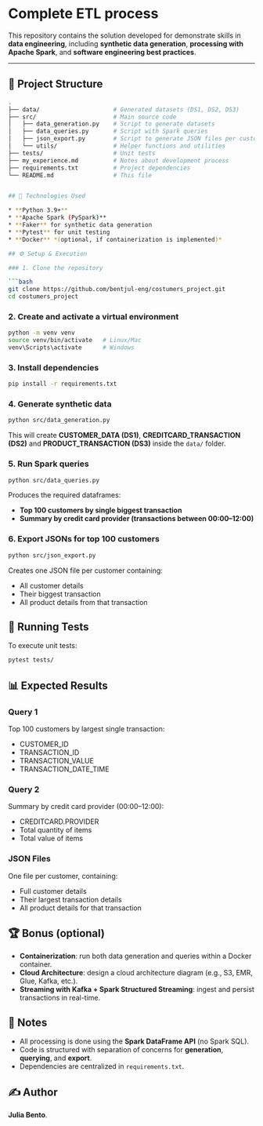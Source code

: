 # Complete ETL process

This repository contains the solution developed for demonstrate skills in **data engineering**, including **synthetic data generation**, **processing with Apache Spark**, and **software engineering best practices**.

---

## 📂 Project Structure

```bash
.
├── data/                     # Generated datasets (DS1, DS2, DS3)
├── src/                      # Main source code
│   ├── data_generation.py    # Script to generate datasets
│   ├── data_queries.py       # Script with Spark queries
│   ├── json_export.py        # Script to generate JSON files per customer
│   └── utils/                # Helper functions and utilities
├── tests/                    # Unit tests
├── my_experience.md          # Notes about development process
├── requirements.txt          # Project dependencies
└── README.md                 # This file


## 🚀 Technologies Used

* **Python 3.9+**
* **Apache Spark (PySpark)**
* **Faker** for synthetic data generation
* **Pytest** for unit testing
* **Docker** *(optional, if containerization is implemented)*

## ⚙️ Setup & Execution

### 1. Clone the repository

```bash
git clone https://github.com/bentjul-eng/costumers_project.git
cd costumers_project
```

### 2. Create and activate a virtual environment

```bash
python -m venv venv
source venv/bin/activate   # Linux/Mac
venv\Scripts\activate      # Windows
```

### 3. Install dependencies

```bash
pip install -r requirements.txt
```

### 4. Generate synthetic data

```bash
python src/data_generation.py
```

This will create **CUSTOMER_DATA (DS1)**, **CREDITCARD_TRANSACTION (DS2)** and **PRODUCT_TRANSACTION (DS3)** inside the `data/` folder.

### 5. Run Spark queries

```bash
python src/data_queries.py
```

Produces the required dataframes:
* **Top 100 customers by single biggest transaction**
* **Summary by credit card provider (transactions between 00:00–12:00)**

### 6. Export JSONs for top 100 customers

```bash
python src/json_export.py
```

Creates one JSON file per customer containing:
* All customer details
* Their biggest transaction
* All product details from that transaction

## 🧪 Running Tests

To execute unit tests:

```bash
pytest tests/
```

## 📊 Expected Results

### Query 1
Top 100 customers by largest single transaction:
* CUSTOMER_ID
* TRANSACTION_ID
* TRANSACTION_VALUE
* TRANSACTION_DATE_TIME

### Query 2
Summary by credit card provider (00:00–12:00):
* CREDITCARD.PROVIDER
* Total quantity of items
* Total value of items

### JSON Files
One file per customer, containing:
* Full customer details
* Their largest transaction details
* All product details for that transaction

## 🏆 Bonus (optional)

* **Containerization**: run both data generation and queries within a Docker container.
* **Cloud Architecture**: design a cloud architecture diagram (e.g., S3, EMR, Glue, Kafka, etc.).
* **Streaming with Kafka + Spark Structured Streaming**: ingest and persist transactions in real-time.

## 📌 Notes

* All processing is done using the **Spark DataFrame API** (no Spark SQL).
* Code is structured with separation of concerns for **generation**, **querying**, and **export**.
* Dependencies are centralized in `requirements.txt`.


## ✍️ Author

**Julia Bento**.